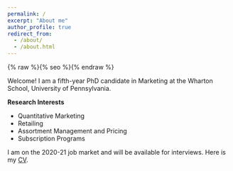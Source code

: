 ```yaml
---
permalink: /
excerpt: "About me"
author_profile: true
redirect_from: 
  - /about/
  - /about.html
---
```

{% raw %}{% seo %}{% endraw %}

Welcome! I am a fifth-year PhD candidate in Marketing at the Wharton School, University of Pennsylvania.


**Research Interests**
-  Quantitative Marketing
-  Retailing
-  Assortment Management and Pricing
-  Subscription Programs

I am on the 2020-21 job market and will be available for interviews. Here is my [CV](https://www.dropbox.com/s/vymoc1p7em6sqiw/QiYu_CV.pdf?dl=0). 

